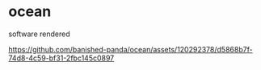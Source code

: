 # ocean
software rendered

https://github.com/banished-panda/ocean/assets/120292378/d5868b7f-74d8-4c59-bf31-2fbc145c0897
